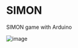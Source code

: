 # SIMON
SIMON game with Arduino

![image](https://github.com/user-attachments/assets/25e448f7-1f87-4de4-ba4e-5d0b563bfd22)

